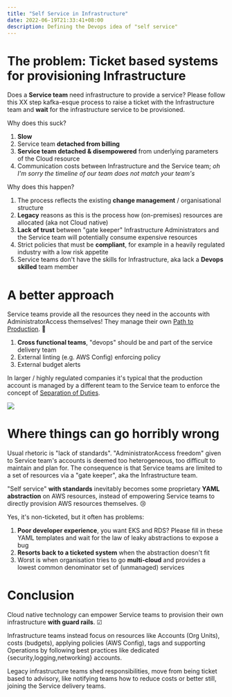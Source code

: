```yaml
---
title: "Self Service in Infrastructure"
date: 2022-06-19T21:33:41+08:00
description: Defining the Devops idea of "self service"
---
```


# The problem: Ticket based systems for provisioning Infrastructure

Does a **Service team** need infrastructure to provide a service? Please follow
this XX step kafka-esque process to raise a ticket with the Infrastructure team
and **wait** for the infrastructure service to be provisioned.

Why does this suck?

1. **Slow**
2. Service team **detached from billing**
3. **Service team detached & disempowered** from underlying parameters of the Cloud resource
4. Communication costs between Infrastructure and the Service team; _oh I'm sorry the timeline of our team does not match your team's_

Why does this happen?

1. The process reflects the existing **change management** / organisational structure
2. **Legacy** reasons as this is the process how (on-premises) resources are allocated (aka not Cloud native)
3. **Lack of trust** between "gate keeper" Infrastructure Administrators and the Service team will potentially consume expensive resources
4. Strict policies that must be **compliant**, for example in a heavily regulated industry with a low risk appetite
5. Service teams don't have the skills for Infrastructure, aka lack a **Devops skilled** team member

# A better approach

Service teams provide all the resources they need in the accounts with AdministratorAccess themselves! They manage their own [Path to Production](/blog/2022/path-to-production/). 🙌

1. **Cross functional teams**, "devops" should be and part of the service delivery team
1. External linting (e.g. AWS Config) enforcing policy
1. External budget alerts

In larger / highly regulated companies it's typical that the production account
is managed by a different team to the Service team to enforce the concept of
[Separation of Duties](https://en.wikipedia.org/wiki/Separation_of_duties).

<img src="https://s.natalian.org/2022-06-19/org-formation.png">

# Where things can go horribly wrong

Usual rhetoric is "lack of standards". "AdministratorAccess freedom" given to
Service team's accounts is deemed too heterogeneous, too difficult to maintain
and plan for. The consequence is that Service teams are limited to a set of
resources via a "gate keeper", aka the Infrastructure team.

"Self service" **with standards** inevitably becomes some proprietary **YAML
abstraction** on AWS resources, instead of empowering Service teams to directly
provision AWS resources themselves. 😢

Yes, it's non-ticketed, but it often has problems:

1. **Poor developer experience**, you want EKS and RDS? Please fill in these YAML templates and wait for the law of leaky abstractions to expose a bug
2. **Resorts back to a ticketed system** when the abstraction doesn't fit
3. Worst is when organisation tries to go **multi-cloud** and provides a lowest common denominator set of (unmanaged) services

# Conclusion

Cloud native technology can empower Service teams to provision their own
infrastructure **with guard rails**. ☑

Infrastructure teams instead focus on resources like Accounts (Org Units),
costs (budgets), applying policies (AWS Config), tags and supporting Operations
by following best practices like dedicated {security,logging,networking}
accounts.

Legacy infrastructure teams shed responsibilities, move from being ticket based
to advisory, like notifying teams how to reduce costs or better still, joining
the Service delivery teams.
